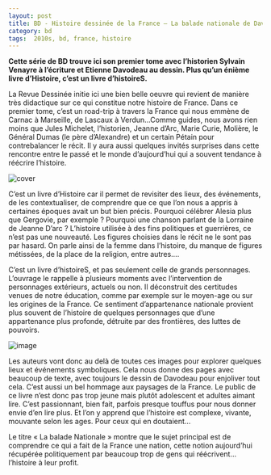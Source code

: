 ```yaml
---
layout: post
title: BD - Histoire dessinée de la France – La balade nationale de Davodeau et Venayre (2017)
category: bd
tags:  2010s, bd, france, histoire
---
```


**Cette série de BD trouve ici son premier tome avec l’historien Sylvain Venayre à l’écriture et Etienne Davodeau au dessin. Plus qu’un énième livre d’Histoire, c’est un livre d’histoireS.**

La Revue Dessinée initie ici une bien belle oeuvre qui revient de manière très didactique sur ce qui constitue notre histoire de France. Dans ce premier tome, c’est un road-trip à travers la France qui nous emmène de Carnac à Marseille, de Lascaux à Verdun…Comme guides, nous avons rien moins que Jules Michelet, l’historien, Jeanne d’Arc, Marie Curie, Molière, le Général Dumas (le père d’Alexandre) et un certain Pétain pour contrebalancer le récit. Il y aura aussi quelques invités surprises dans cette rencontre entre le passé et le monde d’aujourd’hui qui a souvent tendance à réécrire l’histoire.

![cover](https://cheziceman.files.wordpress.com/2020/07/baladenationale0.jpg)

C’est un livre d’Histoire car il permet de revisiter des lieux, des événements, de les contextualiser, de comprendre que ce que l’on nous a appris à certaines époques avait un but bien précis. Pourquoi célébrer Alesia plus que Gergovie, par exemple ?  Pourquoi une chanson parlant de la Lorraine de Jeanne D’arc ? L’histoire utilisée à des fins politiques et guerrières, ce n’est pas une nouveauté. Les figures choisies dans le récit ne le sont pas par hasard. On parle ainsi de la femme dans l’histoire, du manque de figures métissées, de la place de la religion, entre autres….

C’est un livre d’histoireS, et pas seulement celle de grands personnages. L’ouvrage le rappelle à plusieurs moments avec l’intervention de personnages extérieurs, actuels ou non. Il déconstruit des certitudes venues de notre éducation, comme par exemple sur le moyen-age ou sur les origines de la France. Ce sentiment d’appartenance nationale provient plus souvent de l’histoire de quelques personnages que d’une appartenance plus profonde, détruite par des frontières, des luttes de pouvoirs.

![image](https://cheziceman.files.wordpress.com/2020/07/baladenationel1.jpg)

Les auteurs vont donc au delà de toutes ces images pour explorer quelques lieux et événements symboliques. Cela nous donne des pages avec beaucoup de texte, avec toujours le dessin de Davodeau pour enjoliver tout cela. C’est aussi un bel hommage aux paysages de la France. Le public de ce livre n’est donc pas trop jeune mais plutôt adolescent et adultes aimant lire. C’est passionnant, bien fait, parfois presque touffus pour nous donner envie d’en lire plus. Et l’on y apprend que l’histoire est complexe, vivante, mouvante selon les ages. Pour ceux qui en doutaient…

Le titre « La balade Nationale » montre que le sujet principal est de comprendre ce qui a fait de la France une nation, cette notion aujourd’hui récupérée politiquement par beaucoup trop de gens qui réécrivent… l’histoire à leur profit.
